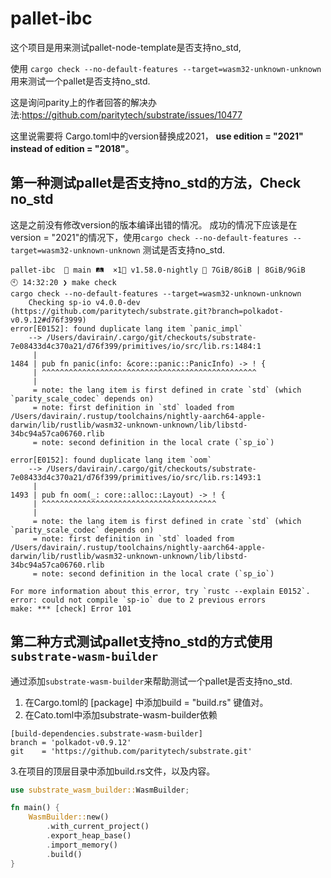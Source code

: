 # pallet-ibc


这个项目是用来测试pallet-node-template是否支持no_std,

使用 `cargo check --no-default-features --target=wasm32-unknown-unknown` 用来测试一个pallet是否支持no_std.

这是询问parity上的作者回答的解决办法:https://github.com/paritytech/substrate/issues/10477

这里说需要将 Cargo.toml中的version替换成2021，  **use edition = "2021" instead of edition = "2018"**。


## 第一种测试pallet是否支持no_std的方法，Check no_std


这是之前没有修改version的版本编译出错的情况。 
成功的情况下应该是在version = "2021"的情况下，使用`cargo check --no-default-features --target=wasm32-unknown-unknown` 
测试是否支持no_std.

```
pallet-ibc  🍣 main 🛤️  ×1🦀 v1.58.0-nightly 🐏 7GiB/8GiB | 8GiB/9GiB
🕙 14:32:20 ❯ make check
cargo check --no-default-features --target=wasm32-unknown-unknown
    Checking sp-io v4.0.0-dev (https://github.com/paritytech/substrate.git?branch=polkadot-v0.9.12#d76f3999)
error[E0152]: found duplicate lang item `panic_impl`
    --> /Users/davirain/.cargo/git/checkouts/substrate-7e08433d4c370a21/d76f399/primitives/io/src/lib.rs:1484:1
     |
1484 | pub fn panic(info: &core::panic::PanicInfo) -> ! {
     | ^^^^^^^^^^^^^^^^^^^^^^^^^^^^^^^^^^^^^^^^^^^^^^^^
     |
     = note: the lang item is first defined in crate `std` (which `parity_scale_codec` depends on)
     = note: first definition in `std` loaded from /Users/davirain/.rustup/toolchains/nightly-aarch64-apple-darwin/lib/rustlib/wasm32-unknown-unknown/lib/libstd-34bc94a57ca06760.rlib
     = note: second definition in the local crate (`sp_io`)

error[E0152]: found duplicate lang item `oom`
    --> /Users/davirain/.cargo/git/checkouts/substrate-7e08433d4c370a21/d76f399/primitives/io/src/lib.rs:1493:1
     |
1493 | pub fn oom(_: core::alloc::Layout) -> ! {
     | ^^^^^^^^^^^^^^^^^^^^^^^^^^^^^^^^^^^^^^^
     |
     = note: the lang item is first defined in crate `std` (which `parity_scale_codec` depends on)
     = note: first definition in `std` loaded from /Users/davirain/.rustup/toolchains/nightly-aarch64-apple-darwin/lib/rustlib/wasm32-unknown-unknown/lib/libstd-34bc94a57ca06760.rlib
     = note: second definition in the local crate (`sp_io`)

For more information about this error, try `rustc --explain E0152`.
error: could not compile `sp-io` due to 2 previous errors
make: *** [check] Error 101
```


## 第二种方式测试pallet支持no_std的方式使用`substrate-wasm-builder`

通过添加`substrate-wasm-builder`来帮助测试一个pallet是否支持no_std.

1. 在Cargo.toml的 [package] 中添加build = "build.rs" 键值对。
2. 在Cato.toml中添加substrate-wasm-builder依赖
```shell
[build-dependencies.substrate-wasm-builder]
branch = 'polkadot-v0.9.12'
git    = 'https://github.com/paritytech/substrate.git'
```
3.在项目的顶层目录中添加build.rs文件，以及内容。
```rust
use substrate_wasm_builder::WasmBuilder;

fn main() {
    WasmBuilder::new()
        .with_current_project()
        .export_heap_base()
        .import_memory()
        .build()
}
```